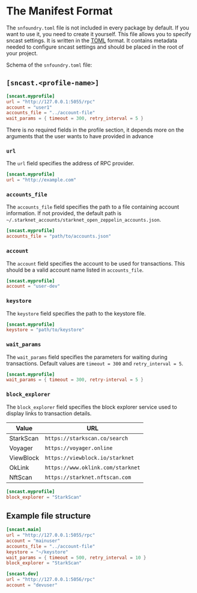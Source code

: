 # The Manifest Format

The `snfoundry.toml` file is not included in every package by default. If you want to use it, you need to create it yourself. 
This file allows you to specify sncast settings. It is written in the [TOML](https://toml.io/) format. 
It contains metadata needed to configure sncast settings and should be placed in the root of your project. 

Schema of the `snfoundry.toml` file:

## `[sncast.<profile-name>]`


```toml
[sncast.myprofile]
url = "http://127.0.0.1:5055/rpc"
account = "user1"
accounts_file = "../account-file"
wait_params = { timeout = 300, retry_interval = 5 }
```

There is no required fields in the profile section, it depends more on the arguments that the user wants to have 
provided in advance

### `url`

The `url` field specifies the address of RPC provider.

```toml
[sncast.myprofile]
url = "http://example.com"
```

### `accounts_file`

The `accounts_file` field specifies the path to a file containing account information. 
If not provided, the default path is `~/.starknet_accounts/starknet_open_zeppelin_accounts.json`.

```toml
[sncast.myprofile]
accounts_file = "path/to/accounts.json"
```

### `account`

The `account` field specifies the account to be used for transactions. This should be a valid account name listed in `accounts_file`.

```toml
[sncast.myprofile]
account = "user-dev"
```

### `keystore`

The `keystore` field specifies the path to the keystore file.

```toml
[sncast.myprofile]
keystore = "path/to/keystore"
```

### `wait_params`

The `wait_params` field specifies the parameters for waiting during transactions. Default values are `timeout = 300` and `retry_interval = 5`.

```toml
[sncast.myprofile]
wait_params = { timeout = 300, retry-interval = 5 }
```

### `block_explorer`

The `block_explorer` field specifies the block explorer service used to display links to transaction details.

| Value     | URL                                    |
|-----------|----------------------------------------|
| StarkScan | `https://starkscan.co/search`          |
| Voyager   | `https://voyager.online`               |
| ViewBlock | `https://viewblock.io/starknet`        |
| OkLink    | `https://www.oklink.com/starknet`      |
| NftScan   | `https://starknet.nftscan.com`         |

```toml
[sncast.myprofile]
block_explorer = "StarkScan"
```

## Example file structure

```toml
[sncast.main]
url = "http://127.0.0.1:5055/rpc"
account = "mainuser"
accounts_file = "../account-file"
keystore = "~/keystore"
wait_params = { timeout = 500, retry_interval = 10 }
block_explorer = "StarkScan"

[sncast.dev]
url = "http://127.0.0.1:5056/rpc"
account = "devuser"
```